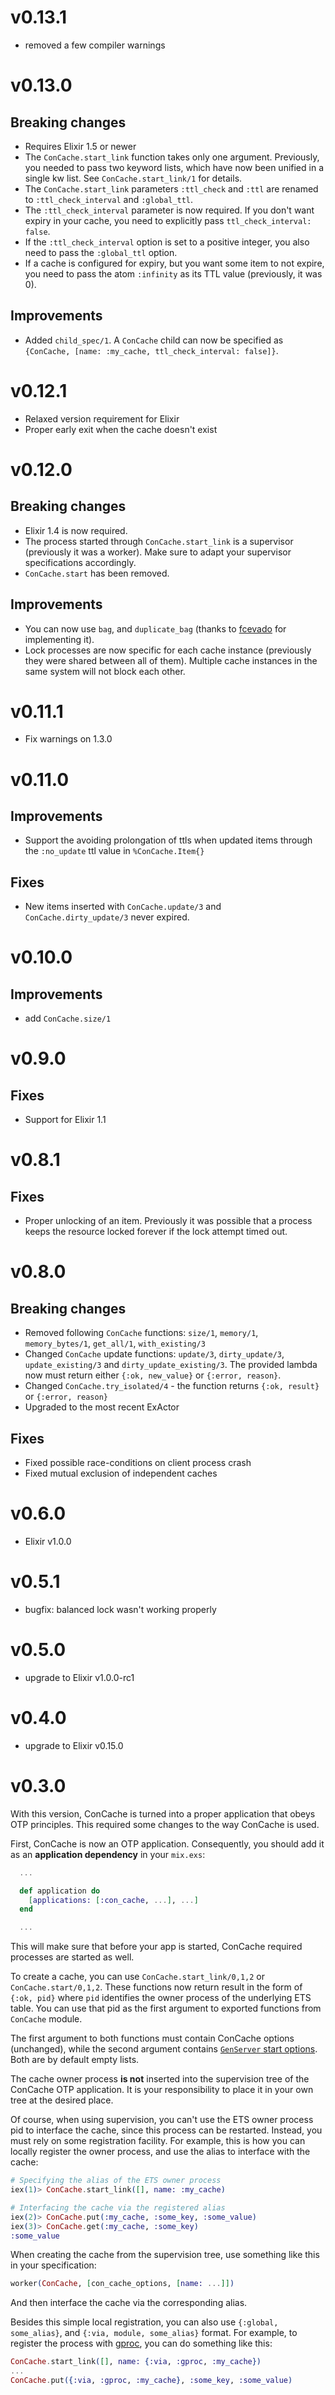 # v0.13.1

- removed a few compiler warnings

# v0.13.0

## Breaking changes

- Requires Elixir 1.5 or newer
- The `ConCache.start_link` function takes only one argument. Previously, you needed to pass two keyword lists, which have now been unified in a single kw list. See `ConCache.start_link/1` for details.
- The `ConCache.start_link` parameters `:ttl_check` and `:ttl` are renamed to `:ttl_check_interval` and `:global_ttl`.
- The `:ttl_check_interval` parameter is now required. If you don't want expiry in your cache, you need to explicitly pass `ttl_check_interval: false`.
- If the `:ttl_check_interval` option is set to a positive integer, you also need to pass the `:global_ttl` option.
- If a cache is configured for expiry, but you want some item to not expire, you need to pass the atom `:infinity` as its TTL value (previously, it was 0).

## Improvements

- Added `child_spec/1`. A `ConCache` child can now be specified as `{ConCache, [name: :my_cache, ttl_check_interval: false]}`.

# v0.12.1

- Relaxed version requirement for Elixir
- Proper early exit when the cache doesn't exist

# v0.12.0

## Breaking changes

- Elixir 1.4 is now required.
- The process started through `ConCache.start_link` is a supervisor (previously it was a worker). Make sure to adapt your supervisor specifications accordingly.
- `ConCache.start` has been removed.

## Improvements

- You can now use `bag`, and `duplicate_bag` (thanks to [fcevado](https://github.com/fcevado) for implementing it).
- Lock processes are now specific for each cache instance (previously they were shared between all of them). Multiple cache instances in the same system will not block each other.

# v0.11.1

- Fix warnings on 1.3.0

# v0.11.0

## Improvements
- Support the avoiding prolongation of ttls when updated items through the `:no_update` ttl value in `%ConCache.Item{}`

## Fixes

- New items inserted with `ConCache.update/3` and `ConCache.dirty_update/3` never expired.


# v0.10.0

## Improvements
- add `ConCache.size/1`

# v0.9.0

## Fixes
- Support for Elixir 1.1

# v0.8.1

## Fixes
- Proper unlocking of an item. Previously it was possible that a process keeps the resource locked forever if the lock attempt timed out.

# v0.8.0

## Breaking changes
- Removed following `ConCache` functions: `size/1`, `memory/1`, `memory_bytes/1`, `get_all/1`, `with_existing/3`
- Changed `ConCache` update functions: `update/3`, `dirty_update/3`, `update_existing/3` and `dirty_update_existing/3`. The provided lambda now must return either `{:ok, new_value}` or `{:error, reason}`.
- Changed `ConCache.try_isolated/4` - the function returns `{:ok, result}` or `{:error, reason}`
- Upgraded to the most recent ExActor

## Fixes
- Fixed possible race-conditions on client process crash
- Fixed mutual exclusion of independent caches

# v0.6.0
- Elixir v1.0.0

# v0.5.1
- bugfix: balanced lock wasn't working properly

# v0.5.0
- upgrade to Elixir v1.0.0-rc1

# v0.4.0
- upgrade to Elixir v0.15.0

# v0.3.0

With this version, ConCache is turned into a proper application that obeys OTP principles. This required some changes to the way ConCache is used.

First, ConCache is now an OTP application. Consequently, you should add it as an **application dependency** in your `mix.exs`:

```elixir
  ...

  def application do
    [applications: [:con_cache, ...], ...]
  end

  ...
```

This will make sure that before your app is started, ConCache required processes are started as well.

To create a cache, you can use `ConCache.start_link/0,1,2` or `ConCache.start/0,1,2`. These functions now return result in the form of `{:ok, pid}` where `pid` identifies the owner process of the underlying ETS table. You can use that pid as the first argument to exported functions from `ConCache` module.

The first argument to both functions must contain ConCache options (unchanged), while the second argument contains [`GenServer` start options](http://elixir-lang.org/docs/stable/elixir/GenServer.html#t:options/0). Both are by default empty lists.

The cache owner process **is not** inserted into the supervision tree of the ConCache OTP application. It is your responsibility to place it in your own tree at the desired place.

Of course, when using supervision, you can't use the ETS owner process pid to interface the cache, since this process can be restarted. Instead, you must rely on some registration facility. For example, this is how you can locally register the owner process, and use the alias to interface with the cache:

```elixir
# Specifying the alias of the ETS owner process
iex(1)> ConCache.start_link([], name: :my_cache)

# Interfacing the cache via the registered alias
iex(2)> ConCache.put(:my_cache, :some_key, :some_value)
iex(3)> ConCache.get(:my_cache, :some_key)
:some_value
```

When creating the cache from the supervision tree, use something like this in your specification:

```elixir
worker(ConCache, [con_cache_options, [name: ...]])
```

And then interface the cache via the corresponding alias.

Besides this simple local registration, you can also use `{:global, some_alias}`, and `{:via, module, some_alias}` format. For example, to register the process with [gproc](https://github.com/uwiger/gproc), you can do something like this:

```elixir
ConCache.start_link([], name: {:via, :gproc, :my_cache})
...
ConCache.put({:via, :gproc, :my_cache}, :some_key, :some_value)
```
